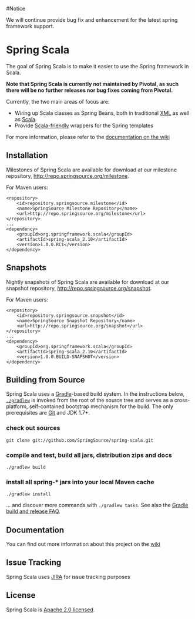 #Notice

We will continue provide bug fix and enhancement for the latest spring framework support.


# Spring Scala

The goal of Spring Scala is to make it easier to use the Spring framework in Scala.

**Note that Spring Scala is currently not maintained by Pivotal, as such there will be no further releases nor bug fixes coming from Pivotal.**

Currently, the two main areas of focus are:

* Wiring up Scala classes as Spring Beans, both in traditional [XML](https://github.com/SpringSource/spring-scala/wiki/Defining-Scala-Beans-in-Spring-XML) as well as [Scala](https://github.com/SpringSource/spring-scala/wiki/Functional-Bean-Configuration)
* Provide [Scala-friendly](https://github.com/SpringSource/spring-scala/wiki/Using-Spring-Templates-in-Scala) wrappers for the Spring templates

For more information, please refer to the [documentation on the wiki](https://github.com/SpringSource/spring-scala/wiki)

## Installation

Milestones of Spring Scala are available for download at our milestone repository, http://repo.springsource.org/milestone.

For Maven users:

    <repository>
        <id>repository.springsource.milestone</id>
        <name>SpringSource Milestone Repository</name>
        <url>http://repo.springsource.org/milestone</url>
    </repository>
    ...
    <dependency>
        <groupId>org.springframework.scala</groupId>
        <artifactId>spring-scala_2.10</artifactId>
        <version>1.0.0.RC1</version>
    </dependency>
    
## Snapshots

Nightly snapshots of Spring Scala are available for download at our snapshot repository, http://repo.springsource.org/snapshot.

For Maven users:

    <repository>
        <id>repository.springsource.snapshot</id>
        <name>SpringSource Snapshot Repository</name>
        <url>http://repo.springsource.org/snapshot</url>
    </repository>
    ...
    <dependency>
        <groupId>org.springframework.scala</groupId>
        <artifactId>spring-scala_2.10</artifactId>
        <version>1.0.0.BUILD-SNAPSHOT</version>
    </dependency>

## Building from Source

Spring Scala uses a [Gradle](http://gradle.org)-based build system.
In the instructions below, [`./gradlew`](http://vimeo.com/34436402) is invoked from the root of the source tree and serves as a cross-platform, self-contained bootstrap mechanism for the build.
The only prerequisites are [Git](http://help.github.com/set-up-git-redirect) and JDK 1.7+.

### check out sources
`git clone git://github.com/SpringSource/spring-scala.git`

### compile and test, build all jars, distribution zips and docs
`./gradlew build`

### install all spring-\* jars into your local Maven cache
`./gradlew install`

... and discover more commands with `./gradlew tasks`. See also the [Gradle build and release FAQ](https://github.com/SpringSource/spring-framework/wiki/Gradle-build-and-release-FAQ).

## Documentation

You can find out more information about this project on the [wiki](https://github.com/SpringSource/spring-scala/wiki)

## Issue Tracking

Spring Scala uses [JIRA](https://jira.springsource.org/browse/SCALA) for issue tracking purposes

## License

Spring Scala is [Apache 2.0 licensed](http://www.apache.org/licenses/LICENSE-2.0.html).

